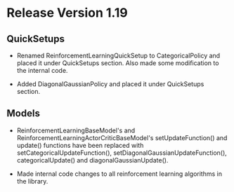 # Release Version 1.19

## QuickSetups

* Renamed ReinforcementLearningQuickSetup to CategoricalPolicy and placed it under QuickSetups section. Also made some modification to the internal code.

* Added DiagonalGaussianPolicy and placed it under QuickSetups section.

## Models

* ReinforcementLearningBaseModel's and ReinforcementLearningActorCriticBaseModel's setUpdateFunction() and update() functions have been replaced with setCategoricalUpdateFunction(), setDiagonalGaussianUpdateFunction(), categoricalUpdate() and diagonalGaussianUpdate().

* Made internal code changes to all reinforcement learning algorithms in the library.
